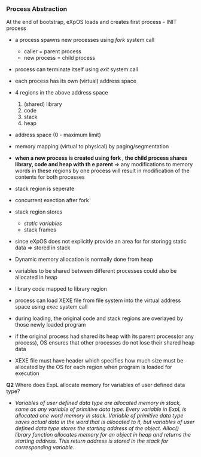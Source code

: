 ### Process Abstraction

At the end of bootstrap, eXpOS loads and creates first process - INIT process

- a process spawns new processes using *fork* system call
    - caller = parent process
    - new process = child process

- process can terminate itself using *exit* system call

- each process has its own (virtual) address space
- 4 regions in the above address space
    1. (shared) library
    2. code
    3. stack
    4. heap
- address space (0 - maximum limit)
- memory mapping (virtual to physical) by paging/segmentation

- **when a new process is created using fork , the child process shares library, code and heap with th e parent**
    => any modifications to memory words in these regions by one process will result in modification of the contents for both processes

- stack region is seperate
- concurrent exection after fork

- stack region stores
    - *static variables*
    - stack frames

- since eXpOS does not explicitly provide an area for for storingg static data => stored in stack

- Dynamic memory allocation is normally done from heap

- variables to be shared between different processes could also be allocated in heap

- library code mapped to library region

- process can load XEXE file from file system into the virtual address space using *exec* system call

- during loading, the original code and stack regions are overlayed by those newly loaded program
- if the original process had shared its heap with its parent process(or any process), OS ensures that other processes do not lose their shared heap data

- XEXE file must have header which specifies how much size must be allocated by the OS for each region when program is loaded for execution

**Q2** Where does ExpL allocate memory for variables of user defined data type?

- *Variables of user defined data type are allocated memory in stack, same as any variable of primitive data type. Every variable in ExpL is allocated one word memory in stack. Variable of primitive data type saves actual data in the word that is allocated to it, but variables of user defined data type stores the starting address of the object. Alloc() library function allocates memory for an object in heap and returns the starting address. This return address is stored in the stack for corresponding variable.*